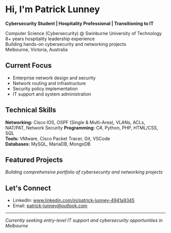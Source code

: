 # Hi, I'm Patrick Lunney

**Cybersecurity Student | Hospitality Professional | Transitioning to IT**

Computer Science (Cybersecurity) @ Swinburne University of Technology  
8+ years hospitality leadership experience  
Building hands-on cybersecurity and networking projects  
Melbourne, Victoria, Australia  

## Current Focus
- Enterprise network design and security
- Network routing and infrastructure  
- Security policy implementation
- IT support and system administration

## Technical Skills
**Networking:** Cisco IOS, OSPF (Single & Multi-Area), VLANs, ACLs, NAT/PAT, Network Security 
**Programming:** C#, Python, PHP, HTML/CSS, SQL  
**Tools:** VMware, Cisco Packet Tracer, Git, VSCode  
**Databases:** MySQL, MariaDB, MongoDB  

## Featured Projects
*Building comprehensive portfolio of cybersecurity and networking projects*

## Let's Connect
- LinkedIn: www.linkedin.com/in/patrick-lunney-4941a9345
- Email: patrick-lunney@outlook.com

---
*Currently seeking entry-level IT support and cybersecurity opportunities in Melbourne*
